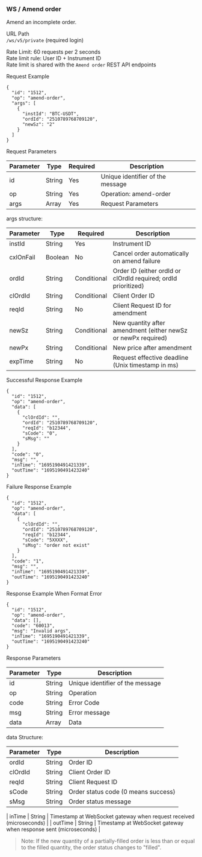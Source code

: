 ### WS / Amend order

Amend an incomplete order.

URL Path  
`/ws/v5/private` (required login)

Rate Limit: 60 requests per 2 seconds  
Rate limit rule: User ID + Instrument ID  
Rate limit is shared with the `Amend order` REST API endpoints

Request Example

```
{
  "id": "1512",
  "op": "amend-order",
  "args": [
    {
      "instId": "BTC-USDT",
      "ordId": "2510789768709120",
      "newSz": "2"
    }
  ]
}
```

Request Parameters

| Parameter | Type   | Required    | Description                                            |
|-----------|--------|-------------|--------------------------------------------------------|
| id        | String | Yes         | Unique identifier of the message                       |
| op        | String | Yes         | Operation: amend-order                                 |
| args      | Array  | Yes         | Request Parameters                                     |

args structure:

| Parameter | Type   | Required    | Description                                              |
|-----------|--------|-------------|----------------------------------------------------------|
| instId    | String | Yes         | Instrument ID                                           |
| cxlOnFail | Boolean| No          | Cancel order automatically on amend failure            |
| ordId     | String | Conditional | Order ID (either ordId or clOrdId required; ordId prioritized)|
| clOrdId   | String | Conditional | Client Order ID                                         |
| reqId     | String | No          | Client Request ID for amendment                         |
| newSz     | String | Conditional | New quantity after amendment (either newSz or newPx required)|
| newPx     | String | Conditional | New price after amendment                               |
| expTime   | String | No          | Request effective deadline (Unix timestamp in ms)       |

Successful Response Example

```
{
  "id": "1512",
  "op": "amend-order",
  "data": [
    {
      "clOrdId": "",
      "ordId": "2510789768709120",
      "reqId": "b12344",
      "sCode": "0",
      "sMsg": ""
    }
  ],
  "code": "0",
  "msg": "",
  "inTime": "1695190491421339",
  "outTime": "1695190491423240"
}
```

Failure Response Example

```
{
  "id": "1512",
  "op": "amend-order",
  "data": [
    {
      "clOrdId": "",
      "ordId": "2510789768709120",
      "reqId": "b12344",
      "sCode": "5XXXX",
      "sMsg": "order not exist"
    }
  ],
  "code": "1",
  "msg": "",
  "inTime": "1695190491421339",
  "outTime": "1695190491423240"
}
```

Response Example When Format Error

```
{
  "id": "1512",
  "op": "amend-order",
  "data": [],
  "code": "60013",
  "msg": "Invalid args",
  "inTime": "1695190491421339",
  "outTime": "1695190491423240"
}
```

Response Parameters

| Parameter | Type   | Description                                   |
|-----------|--------|-----------------------------------------------|
| id        | String | Unique identifier of the message              |
| op        | String | Operation                                     |
| code      | String | Error Code                                    |
| msg       | String | Error message                                 |
| data      | Array  | Data                                          |

data Structure:

| Parameter | Type   | Description                                   |
|-----------|--------|-----------------------------------------------|
| ordId     | String | Order ID                                     |
| clOrdId   | String | Client Order ID                              |
| reqId     | String | Client Request ID                            |
| sCode     | String | Order status code (0 means success)           |
| sMsg      | String | Order status message                          |

| inTime    | String | Timestamp at WebSocket gateway when request received (microseconds)  |
| outTime   | String | Timestamp at WebSocket gateway when response sent (microseconds)      |

> Note: If the new quantity of a partially-filled order is less than or equal to the filled quantity, the order status changes to "filled".
